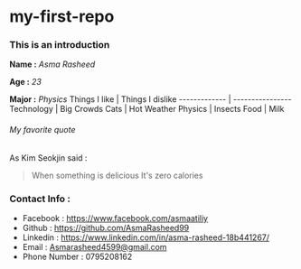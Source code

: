 # my-first-repo
### This is an introduction
**Name :** *Asma Rasheed*

**Age :** *23*

**Major :** *Physics*
Things I like | Things I dislike
------------- | ----------------
Technology    | Big Crowds
Cats          | Hot Weather
Physics       | Insects
Food          | Milk
###### My favorite quote 
As Kim Seokjin said :
> When something is delicious
> It's zero calories


### Contact Info :
* Facebook : https://www.facebook.com/asmaatiliy
* Github : https://github.com/AsmaRasheed99
* Linkedin : https://www.linkedin.com/in/asma-rasheed-18b441267/
* Email : Asmarasheed4599@gmail.com
* Phone Number : 0795208162
